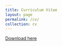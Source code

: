 ```yaml
---
title: Curriculum Vitae
layout: page
permalink: /cv/
collection: cv
---
```


<script type="text/javascript" src="https://www.dropbox.com/static/api/2/dropins.js" id="dropboxjs" data-app-key="xyqf4fmp9u5qmo8"></script>

[Download here](https://www.dropbox.com/scl/fi/qyiyokkotknf1ggv56w8o/Alex-Trevino-CV-2024-12.docx?rlkey=q22y4wxp34x0hba4vgdk56s53&st=vfra9kzo&raw=1)

<a 
  href="https://www.dropbox.com/scl/fi/qyiyokkotknf1ggv56w8o/Alex-Trevino-CV-2024-12.docx?rlkey=q22y4wxp34x0hba4vgdk56s53&st=vfra9kzo&dl=0"
  class="dropbox-embed"
  data-height="1000px"
  data-width="100%"
/>

